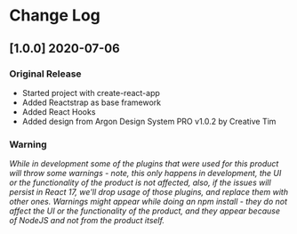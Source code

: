 # Change Log

## [1.0.0] 2020-07-06
### Original Release
- Started project with create-react-app
- Added Reactstrap as base framework
- Added React Hooks
- Added design from Argon Design System PRO v1.0.2 by Creative Tim
### Warning
_While in development some of the plugins that were used for this product will throw some warnings - note, this only happens in development, the UI or the functionality of the product is not affected, also, if the issues will persist in React 17, we'll drop usage of those plugins, and replace them with other ones. Warnings might appear while doing an npm install - they do not affect the UI or the functionality of the product, and they appear because of NodeJS and not from the product itself._
